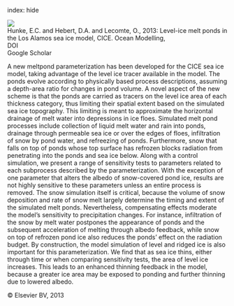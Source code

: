 index: hide

<div class="Citation">
    <div class="Citation-thumb CitationThumb-linked"  data-href="https://doi.org/10.1016/j.ocemod.2012.11.008">
      <img src="https://static.claimspace.cloud/climate-study-static/refs/thumbs/9/Hunke_et_al_2013-thumb.png" />
    </div>

  <div class="Citation-body">
    <div class="Citation-text">Hunke, E.C. and Hebert, D.A. and Lecomte, O., 2013: Level-ice melt ponds in the Los Alamos sea ice model, CICE. <span class="Article-journal">Ocean Modelling, </span><span class="Article-volume"></span></div>
    <div class="Citation-links">
      <div class="CitationLink" data-href="https://doi.org/10.1016/j.ocemod.2012.11.008">
        <div class="CitationLink-icon CitationLink-Doi"></div>
        <div class="CitationLink-text">DOI</div>
      </div>
      <div class="CitationLink" data-href="https://scholar.google.com/scholar?q=10.1016/j.ocemod.2012.11.008">
        <div class="CitationLink-icon CitationLink-Scholar"></div>
        <div class="CitationLink-text">Google Scholar</div>
      </div>
    </div>
  </div>
</div>

A new meltpond parameterization has been developed for the CICE sea ice model, taking advantage of the level ice tracer available in the model. The ponds evolve according to physically based process descriptions, assuming a depth-area ratio for changes in pond volume. A novel aspect of the new scheme is that the ponds are carried as tracers on the level ice area of each thickness category, thus limiting their spatial extent based on the simulated sea ice topography. This limiting is meant to approximate the horizontal drainage of melt water into depressions in ice floes. Simulated melt pond processes include collection of liquid melt water and rain into ponds, drainage through permeable sea ice or over the edges of floes, infiltration of snow by pond water, and refreezing of ponds. Furthermore, snow that falls on top of ponds whose top surface has refrozen blocks radiation from penetrating into the ponds and sea ice below.                   Along with a control simulation, we present a range of sensitivity tests to parameters related to each subprocess described by the parameterization. With the exception of one parameter that alters the albedo of snow-covered pond ice, results are not highly sensitive to these parameters unless an entire process is removed. The snow simulation itself is critical, because the volume of snow deposition and rate of snow melt largely determine the timing and extent of the simulated melt ponds. Nevertheless, compensating effects moderate the model’s sensitivity to precipitation changes. For instance, infiltration of the snow by melt water postpones the appearance of ponds and the subsequent acceleration of melting through albedo feedback, while snow on top of refrozen pond ice also reduces the ponds’ effect on the radiation budget.                   By construction, the model simulation of level and ridged ice is also important for this parameterization. We find that as sea ice thins, either through time or when comparing sensitivity tests, the area of level ice increases. This leads to an enhanced thinning feedback in the model, because a greater ice area may be exposed to ponding and further thinning due to lowered albedo.

<div class="Citation-copy">
&copy; Elsevier BV, 2013
</div>
